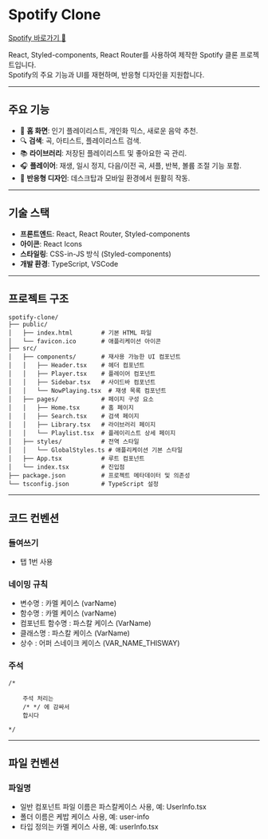 # Spotify Clone
[Spotify 바로가기 🎵](https://open.spotify.com/)

React, Styled-components, React Router를 사용하여 제작한 Spotify 클론 프로젝트입니다.\
Spotify의 주요 기능과 UI를 재현하며, 반응형 디자인을 지원합니다.

---

## 주요 기능

- 🎵 **홈 화면**: 인기 플레이리스트, 개인화 믹스, 새로운 음악 추천.
- 🔍 **검색**: 곡, 아티스트, 플레이리스트 검색.
- 📚 **라이브러리**: 저장된 플레이리스트 및 좋아요한 곡 관리.
- 🎧 **플레이어**: 재생, 일시 정지, 다음/이전 곡, 셔플, 반복, 볼륨 조절 기능 포함.
- 📱 **반응형 디자인**: 데스크탑과 모바일 환경에서 원활히 작동.

---

## 기술 스택

- **프론트엔드**: React, React Router, Styled-components
- **아이콘**: React Icons
- **스타일링**: CSS-in-JS 방식 (Styled-components)
- **개발 환경**: TypeScript, VSCode

---

## 프로젝트 구조

```
spotify-clone/
├── public/
│   ├── index.html        # 기본 HTML 파일
│   └── favicon.ico       # 애플리케이션 아이콘
├── src/
│   ├── components/       # 재사용 가능한 UI 컴포넌트
│   │   ├── Header.tsx    # 헤더 컴포넌트
│   │   ├── Player.tsx    # 플레이어 컴포넌트
│   │   ├── Sidebar.tsx   # 사이드바 컴포넌트
│   │   └── NowPlaying.tsx  # 재생 목록 컴포넌트
│   ├── pages/            # 페이지 구성 요소
│   │   ├── Home.tsx      # 홈 페이지
│   │   ├── Search.tsx    # 검색 페이지
│   │   ├── Library.tsx   # 라이브러리 페이지
│   │   └── Playlist.tsx  # 플레이리스트 상세 페이지
│   ├── styles/           # 전역 스타일
│   │   └── GlobalStyles.ts # 애플리케이션 기본 스타일
│   ├── App.tsx           # 루트 컴포넌트
│   └── index.tsx         # 진입점
├── package.json          # 프로젝트 메타데이터 및 의존성
└── tsconfig.json         # TypeScript 설정
```
---
## 코드 컨벤션

### 들여쓰기

  - 탭 1번 사용

### 네이밍 규칙

 -  변수명 : 카멜 케이스 (varName)
 -  함수명 : 카멜 케이스 (varName)
 -  컴포넌트 함수명 : 파스칼 케이스 (VarName)
 -  클래스명 : 파스칼 케이스 (VarName)
 -  상수 : 어퍼 스네이크 케이스 (VAR_NAME_THISWAY)

### 주석

```
/*

    주석 처리는
    /* */ 에 감싸서
    합시다

*/
```
---

## 파일 컨벤션

### 파일명

  - 일반 컴포넌트 파일 이름은 파스칼케이스 사용, 예: UserInfo.tsx
  - 폴더 이름은 케밥 케이스 사용, 예: user-info
  - 타입 정의는 카멜 케이스 사용, 예: userInfo.tsx
